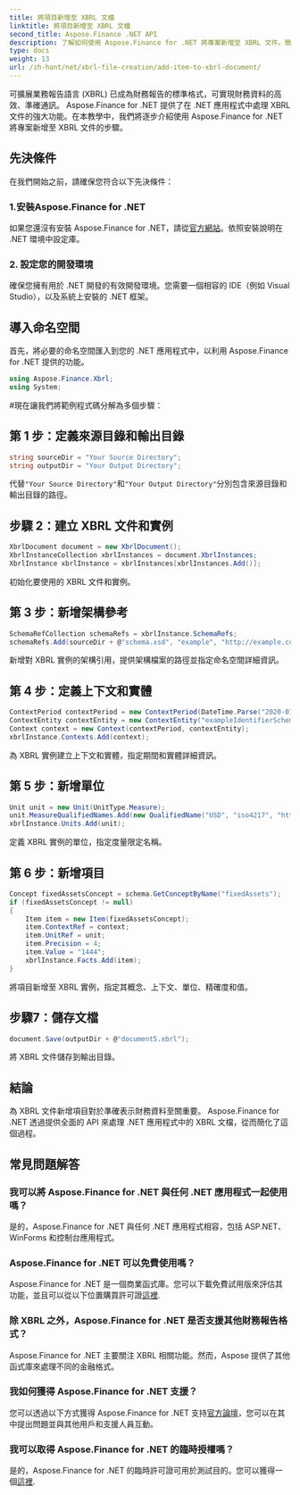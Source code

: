```yaml
---
title: 將項目新增至 XBRL 文檔
linktitle: 將項目新增至 XBRL 文檔
second_title: Aspose.Finance .NET API
description: 了解如何使用 Aspose.Finance for .NET 將專案新增至 XBRL 文件。簡化 .NET 應用程式中的財務報告。 #Aspose #Finance
type: docs
weight: 13
url: /zh-hant/net/xbrl-file-creation/add-item-to-xbrl-document/
---
```

可擴展業務報告語言 (XBRL) 已成為財務報告的標準格式，可實現財務資料的高效、準確通訊。 Aspose.Finance for .NET 提供了在 .NET 應用程式中處理 XBRL 文件的強大功能。在本教學中，我們將逐步介紹使用 Aspose.Finance for .NET 將專案新增至 XBRL 文件的步驟。
## 先決條件
在我們開始之前，請確保您符合以下先決條件：
### 1.安裝Aspose.Finance for .NET
如果您還沒有安裝 Aspose.Finance for .NET，請從[官方網站](https://releases.aspose.com/finance/net/)。依照安裝說明在 .NET 環境中設定庫。
### 2. 設定您的開發環境
確保您擁有用於 .NET 開發的有效開發環境。您需要一個相容的 IDE（例如 Visual Studio），以及系統上安裝的 .NET 框架。
## 導入命名空間
首先，將必要的命名空間匯入到您的 .NET 應用程式中，以利用 Aspose.Finance for .NET 提供的功能。
```csharp
using Aspose.Finance.Xbrl;
using System;
```
#現在讓我們將範例程式碼分解為多個步驟：
## 第 1 步：定義來源目錄和輸出目錄
```csharp
string sourceDir = "Your Source Directory";
string outputDir = "Your Output Directory";
```
代替`"Your Source Directory"`和`"Your Output Directory"`分別包含來源目錄和輸出目錄的路徑。
## 步驟 2：建立 XBRL 文件和實例
```csharp
XbrlDocument document = new XbrlDocument();
XbrlInstanceCollection xbrlInstances = document.XbrlInstances;
XbrlInstance xbrlInstance = xbrlInstances[xbrlInstances.Add()];
```
初始化要使用的 XBRL 文件和實例。
## 第 3 步：新增架構參考
```csharp
SchemaRefCollection schemaRefs = xbrlInstance.SchemaRefs;
schemaRefs.Add(sourceDir + @"schema.xsd", "example", "http://example.com/xbrl/taxonomy");
```
新增對 XBRL 實例的架構引用，提供架構檔案的路徑並指定命名空間詳細資訊。
## 第 4 步：定義上下文和實體
```csharp
ContextPeriod contextPeriod = new ContextPeriod(DateTime.Parse("2020-01-01"), DateTime.Parse("2020-02-10"));
ContextEntity contextEntity = new ContextEntity("exampleIdentifierScheme", "exampleIdentifier");
Context context = new Context(contextPeriod, contextEntity);
xbrlInstance.Contexts.Add(context);
```
為 XBRL 實例建立上下文和實體，指定期間和實體詳細資訊。
## 第 5 步：新增單位
```csharp
Unit unit = new Unit(UnitType.Measure);
unit.MeasureQualifiedNames.Add(new QualifiedName("USD", "iso4217", "http://www.xbrl.org/2003/iso4217"))；
xbrlInstance.Units.Add(unit);
```
定義 XBRL 實例的單位，指定度量限定名稱。
## 第 6 步：新增項目
```csharp
Concept fixedAssetsConcept = schema.GetConceptByName("fixedAssets");
if (fixedAssetsConcept != null)
{
    Item item = new Item(fixedAssetsConcept);
    item.ContextRef = context;
    item.UnitRef = unit;
    item.Precision = 4;
    item.Value = "1444";
    xbrlInstance.Facts.Add(item);
}
```
將項目新增至 XBRL 實例，指定其概念、上下文、單位、精確度和值。
## 步驟7：儲存文檔
```csharp
document.Save(outputDir + @"document5.xbrl");
```
將 XBRL 文件儲存到輸出目錄。
## 結論
為 XBRL 文件新增項目對於準確表示財務資料至關重要。 Aspose.Finance for .NET 透過提供全面的 API 來處理 .NET 應用程式中的 XBRL 文檔，從而簡化了這個過程。
## 常見問題解答
### 我可以將 Aspose.Finance for .NET 與任何 .NET 應用程式一起使用嗎？
是的，Aspose.Finance for .NET 與任何 .NET 應用程式相容，包括 ASP.NET、WinForms 和控制台應用程式。
### Aspose.Finance for .NET 可以免費使用嗎？
 Aspose.Finance for .NET 是一個商業函式庫。您可以下載免費試用版來評估其功能，並且可以從以下位置購買許可證[這裡](https://purchase.aspose.com/buy).
### 除 XBRL 之外，Aspose.Finance for .NET 是否支援其他財務報告格式？
Aspose.Finance for .NET 主要關注 XBRL 相關功能。然而，Aspose 提供了其他函式庫來處理不同的金融格式。
### 我如何獲得 Aspose.Finance for .NET 支援？
您可以透過以下方式獲得 Aspose.Finance for .NET 支持[官方論壇](https://forum.aspose.com/c/finance/43)，您可以在其中提出問題並與其他用戶和支援人員互動。
### 我可以取得 Aspose.Finance for .NET 的臨時授權嗎？
是的，Aspose.Finance for .NET 的臨時許可證可用於測試目的。您可以獲得一個[這裡](https://purchase.aspose.com/temporary-license/).
